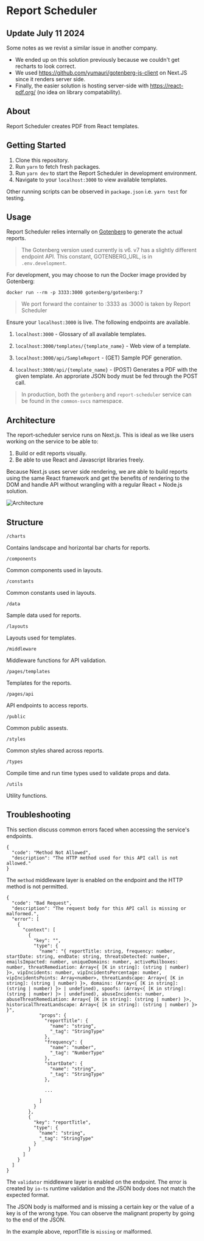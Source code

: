 # Report Scheduler

## Update July 11 2024
Some notes as we revist a similar issue in another company.
- We ended up on this solution previously because we couldn't get recharts to look correct.
- We used https://github.com/yumauri/gotenberg-js-client on Next.JS since it renders server side.
- Finally, the easier solution is hosting server-side with https://react-pdf.org/ (no idea on library compatability).

## About
Report Scheduler creates PDF from React templates.

## Getting Started
1. Clone this repository.
2. Run `yarn` to fetch fresh packages.
3. Run `yarn dev` to start the Report Scheduler in development environment.
4. Navigate to your `localhost:3000` to view available templates.

Other running scripts can be observed in `package.json` i.e. `yarn test` for testing.

## Usage
Report Scheduler relies internally on [Gotenberg](https://github.com/gotenberg/gotenberg) to generate the actual reports.

> The Gotenberg version used currently is v6. v7 has a slightly different endpoint API. This constant, GOTENBERG_URL, is in `.env.development`.

For development, you may choose to run the Docker image provided by Gotenberg:

    docker run --rm -p 3333:3000 gotenberg/gotenberg:7

> We port forward the container to :3333 as :3000 is taken by Report Scheduler

Ensure your `localhost:3000` is live. The following endpoints are available.

1. `localhost:3000` - Glossary of all available templates.

2. `localhost:3000/templates/{template_name}` - Web view of a template.

3. `localhost:3000/api/SampleReport` - (GET) Sample PDF generation.

4. `localhost:3000/api/{template_name}` - (POST) Generates a PDF with the given template. An approriate JSON body must be fed through the POST call.

> In production, both the `gotenberg` and `report-scheduler` service can be found in the `common-svcs` namespace.

## Architecture
The report-scheduler service runs on Next.js. This is ideal as we like users working on the service to be able to:

1. Build or edit reports visually.
2. Be able to use React and Javascript libraries freely.

Because Next.js uses server side rendering, we are able to build reports using the same React framework and get the benefits of rendering to the DOM and handle API without wrangling with a regular React + Node.js solution.

![Architecture](/architecture.png)

## Structure
`/charts`

Contains landscape and horizontal bar charts for reports.

`/components`

Common components used in layouts.

`/constants`

Common constants used in layouts.

`/data`

Sample data used for reports.

`/layouts`

Layouts used for templates.

`/middleware`

Middleware functions for API validation.

`/pages/templates`

Templates for the reports.

`/pages/api`

API endpoints to access reports.

`/public`

Common public assests.

`/styles`

Common styles shared across reports.

`/types`

Compile time and run time types used to validate props and data.

`/utils`

Utility functions.

## Troubleshooting
This section discuss common errors faced when accessing the service's endpoints.

```
{
  "code": "Method Not Allowed",
  "description": "The HTTP method used for this API call is not allowed."
}
```

The `method` middleware layer is enabled on the endpoint and the HTTP method is not permitted.

```
{
  "code": "Bad Request",
  "description": "The request body for this API call is missing or malformed.",
  "error": [
    {
      "context": [
        {
          "key": "",
          "type": {
            "name": "{ reportTitle: string, frequency: number, startDate: string, endDate: string, threatsDetected: number, emailsImpacted: number, uniqueDomains: number, activeMailboxes: number, threatRemediation: Array<{ [K in string]: (string | number) }>, vipIncidents: number, vipIncidentsPercentage: number, vipIncidentsPoints: Array<number>, threatLandscape: Array<{ [K in string]: (string | number) }>, domains: (Array<{ [K in string]: (string | number) }> | undefined), spoofs: (Array<{ [K in string]: (string | number) }> | undefined), abuseIncidents: number, abuseThreatRemediation: Array<{ [K in string]: (string | number) }>, historicalThreatLandscape: Array<{ [K in string]: (string | number) }> }",
            "props": {
              "reportTitle": {
                "name": "string",
                "_tag": "StringType"
              },
              "frequency": {
                "name": "number",
                "_tag": "NumberType"
              },
              "startDate": {
                "name": "string",
                "_tag": "StringType"
              },

              ...

            ]
          }
        },
        {
          "key": "reportTitle",
          "type": {
            "name": "string",
            "_tag": "StringType"
          }
        }
      ]
    }
  ]
}
```

The `validator` middleware layer is enabled on the endpoint. The error is created by `io-ts` runtime validation and the JSON body does not match the expected format.

The JSON body is malformed and is missing a certain key or the value of a key is of the wrong type. You can observe the malignant property by going to the end of the JSON.

In the example above, reportTitle is `missing` or malformed. 
